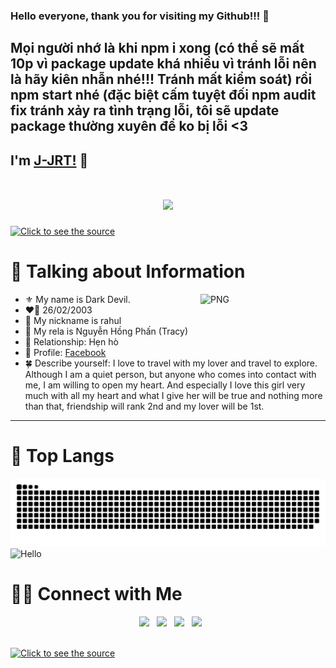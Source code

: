 ### Hello everyone, thank you for visiting my Github!!! 👋
## Mọi người nhớ là khi npm i xong (có thể sẽ mất 10p vì package update khá nhiều vì tránh lỗi nên là hãy kiên nhẫn nhé!!! Tránh mất kiểm soát) rồi npm start nhé (đặc biệt cấm tuyệt đối npm audit fix tránh xảy ra tình trạng lỗi, tôi sẽ update package thường xuyên để ko bị lỗi <3
## I'm [J-JRT!](https://www.facebook.com/NHD.JRT.262) 👋
<h1 align="center">
    <img src="home/img.svg"/>
</h1>
<a href="#" target="_blank">
  <img src="home/J-JRT.svg" width="1200" alt="Click to see the source" />
</a>

# 📰 Talking about Information
<img align="right" width=200px alt="PNG" src="https://i.pinimg.com/originals/a0/10/21/a010215b786ada4176ae237b5b154310.gif" />

-   ⚜️ My name is Dark Devil.
-   ❤️‍🔥 26/02/2003
-   💬 My nickname is rahul
-   💬 My rela is Nguyễn Hồng Phấn (Tracy)
-   💓 Relationship: Hẹn hò
-   🍁 Profile: [Facebook](https://www.facebook.com/100092968814324)
-   🍀 Describe yourself: I love to travel with my lover and travel to explore. Although I am a quiet person, but anyone who comes into contact with me, I am willing to open my heart. And especially I love this girl very much with all my heart and what I give her will be true and nothing more than that, friendship will rank 2nd and my lover will be 1st.
<hr>

# 📖 Top Langs
![](https://github.com/Platane/snk/raw/output/github-contribution-grid-snake.svg)
![Hello](home/hello.svg)
# 🤝🏻 Connect with Me
<p align="center">
&nbsp; <a href="https://www.instagram.com/hd.jrt.2k3" target="_blank" rel="noopener noreferrer"><img src="https://img.icons8.com/plasticine/100/000000/instagram-new.png" width="100" /></a>    
&nbsp; <a href="https://github.com/J-JRT" target="_blank" rel="noopener noreferrer"><img src="https://img.icons8.com/plasticine/100/000000/github.png" width="100" /></a>
&nbsp; <a href="https://www.facebook.com/NHD.JRT.262" target="_blank" rel="noopener noreferrer"><img src="https://img.icons8.com/plasticine/100/000000/facebook.png"  width="100" /></a>
&nbsp; <a href="mailto:dangz123456789z@gmail.com" target="_blank" rel="noopener noreferrer"><img src="https://img.icons8.com/plasticine/100/000000/gmail.png"  width="100" /></a>
</p>
<br>
<a href="#" target="_blank">
  <img src="home/profile-night-view.svg" width="1200" alt="Click to see the source" />
</a>  
</a>
